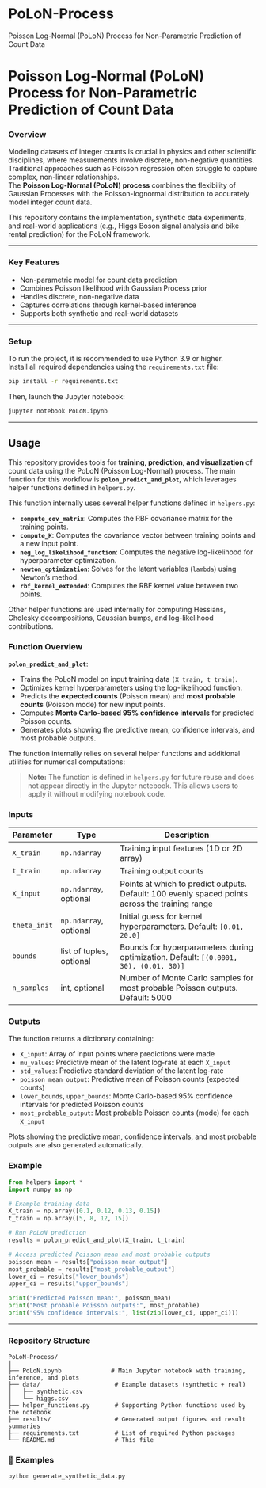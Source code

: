 # PoLoN-Process
Poisson Log-Normal (PoLoN) Process for Non-Parametric Prediction of Count Data
# Poisson Log-Normal (PoLoN) Process for Non-Parametric Prediction of Count Data

### Overview
Modeling datasets of integer counts is crucial in physics and other scientific disciplines, where measurements involve discrete, non-negative quantities.  
Traditional approaches such as Poisson regression often struggle to capture complex, non-linear relationships.  
The **Poisson Log-Normal (PoLoN) process** combines the flexibility of Gaussian Processes with the Poisson-lognormal distribution to accurately model integer count data.

This repository contains the implementation, synthetic data experiments, and real-world applications (e.g., Higgs Boson signal analysis and bike rental prediction) for the PoLoN framework.

---

### Key Features
- Non-parametric model for count data prediction  
- Combines Poisson likelihood with Gaussian Process prior  
- Handles discrete, non-negative data  
- Captures correlations through kernel-based inference  
- Supports both synthetic and real-world datasets  

---

### Setup
To run the project, it is recommended to use Python 3.9 or higher.  
Install all required dependencies using the `requirements.txt` file:

```bash
pip install -r requirements.txt
```
Then, launch the Jupyter notebook:

```bash
jupyter notebook PoLoN.ipynb
```

---


## Usage

This repository provides tools for **training, prediction, and visualization** of count data using the PoLoN (Poisson Log-Normal) process. The main function for this workflow is **`polon_predict_and_plot`**, which leverages helper functions defined in `helpers.py`.

This function internally uses several helper functions defined in `helpers.py`:

- **`compute_cov_matrix`**: Computes the RBF covariance matrix for the training points.  
- **`compute_K`**: Computes the covariance vector between training points and a new input point.  
- **`neg_log_likelihood_function`**: Computes the negative log-likelihood for hyperparameter optimization.  
- **`newton_optimization`**: Solves for the latent variables (`lambda`) using Newton’s method.  
- **`rbf_kernel_extended`**: Computes the RBF kernel value between two points.  

Other helper functions are used internally for computing Hessians, Cholesky decompositions, Gaussian bumps, and log-likelihood contributions.


### Function Overview

**`polon_predict_and_plot`**:

- Trains the PoLoN model on input training data `(X_train, t_train)`.
- Optimizes kernel hyperparameters using the log-likelihood function.
- Predicts the **expected counts** (Poisson mean) and **most probable counts** (Poisson mode) for new input points.
- Computes **Monte Carlo-based 95% confidence intervals** for predicted Poisson counts.
- Generates plots showing the predictive mean, confidence intervals, and most probable outputs.

The function internally relies on several helper functions and additional utilities for numerical computations:

> **Note:** The function is defined in `helpers.py` for future reuse and does not appear directly in the Jupyter notebook. This allows users to apply it without modifying notebook code.

### Inputs

| Parameter      | Type       | Description |
|----------------|------------|-------------|
| `X_train`      | `np.ndarray` | Training input features (1D or 2D array) |
| `t_train`      | `np.ndarray` | Training output counts |
| `X_input`      | `np.ndarray`, optional | Points at which to predict outputs. Default: 100 evenly spaced points across the training range |
| `theta_init`   | `np.ndarray`, optional | Initial guess for kernel hyperparameters. Default: `[0.01, 20.0]` |
| `bounds`       | list of tuples, optional | Bounds for hyperparameters during optimization. Default: `[(0.0001, 30), (0.01, 30)]` |
| `n_samples`    | int, optional | Number of Monte Carlo samples for most probable Poisson outputs. Default: 5000 |

### Outputs

The function returns a dictionary containing:

- `X_input`: Array of input points where predictions were made  
- `mu_values`: Predictive mean of the latent log-rate at each `X_input`  
- `std_values`: Predictive standard deviation of the latent log-rate 
- `poisson_mean_output`: Predictive mean of Poisson counts (expected counts)  
- `lower_bounds`, `upper_bounds`: Monte Carlo-based 95% confidence intervals for predicted Poisson counts  
- `most_probable_output`: Most probable Poisson counts (mode) for each `X_input`  

Plots showing the predictive mean, confidence intervals, and most probable outputs are also generated automatically.

### Example

```python
from helpers import *
import numpy as np

# Example training data
X_train = np.array([0.1, 0.12, 0.13, 0.15])
t_train = np.array([5, 8, 12, 15])

# Run PoLoN prediction
results = polon_predict_and_plot(X_train, t_train)

# Access predicted Poisson mean and most probable outputs
poisson_mean = results["poisson_mean_output"]
most_probable = results["most_probable_output"]
lower_ci = results["lower_bounds"]
upper_ci = results["upper_bounds"]

print("Predicted Poisson mean:", poisson_mean)
print("Most probable Poisson outputs:", most_probable)
print("95% confidence intervals:", list(zip(lower_ci, upper_ci)))

```
---
### Repository Structure
```
PoLoN-Process/
│
├── PoLoN.ipynb              # Main Jupyter notebook with training, inference, and plots
├── data/                     # Example datasets (synthetic + real)
│   ├── synthetic.csv
│   └── higgs.csv
├── helper_functions.py       # Supporting Python functions used by the notebook
├── results/                  # Generated output figures and result summaries
├── requirements.txt          # List of required Python packages
└── README.md                 # This file
```
### 🧩 Examples

```bash
python generate_synthetic_data.py


